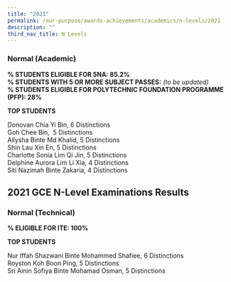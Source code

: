 ```yaml
---
title: "2021"
permalink: /our-purpose/awards-achievements/academics/n-levels/2021
description: ""
third_nav_title: N Levels
---
```

### Normal (Academic)

**% STUDENTS ELIGIBLE FOR 5NA: 85.2%** <br>
**% STUDENTS WITH 5 OR MORE SUBJECT PASSES:** _(to be updated)_<br>
**% STUDENTS ELIGIBLE FOR POLYTECHNIC FOUNDATION PROGRAMME (PFP): 28%**

**TOP STUDENTS**   

Donovan Chia Yi Bin, 6 Distinctions <br>
Goh Chee Bin,  5 Distinctions<br>
Allysha Binte Md Khalid, 5 Distinctions  <br>
Shin Lau Xin En, 5 Distinctions<br>
Charlotte Sonia Lim Qi Jin, 5 Distinctions<br>
Delphine Aurora Lim Li Xia, 4 Distinctions  <br>
Siti Nazimah Binte Zakaria, 4 Distinctions

## 2021 GCE N-Level Examinations Results


### Normal (Technical) 

**% ELIGIBLE FOR ITE: 100%**   

  
**TOP STUDENTS**   

Nur Iffah Shazwani Binte Mohammed Shafiee, 6 Distinctions<br>
Royston Koh Boon Ping, 5 Distinctions<br>
Sri Ainin Sofiya Binte Mohamad Osman, 5 Distinctions<br>
